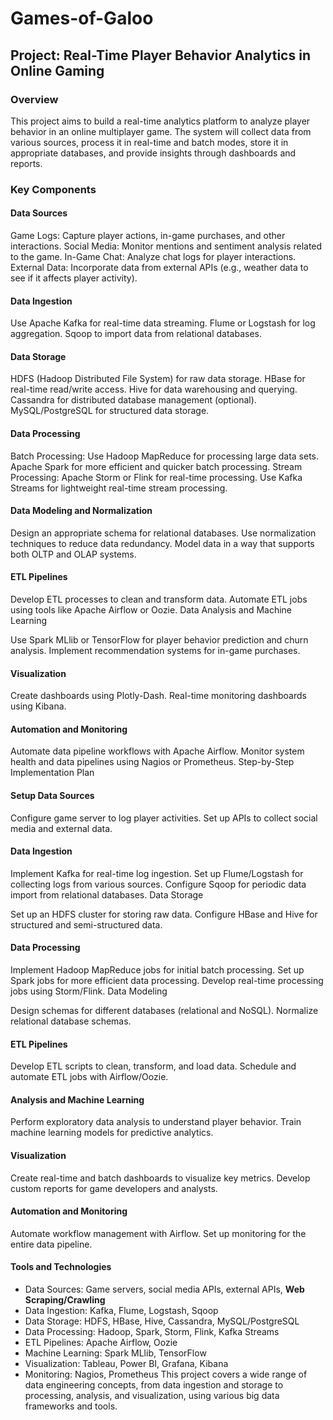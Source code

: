 # Games-of-Galoo
## Project: Real-Time Player Behavior Analytics in Online Gaming
### Overview
This project aims to build a real-time analytics platform to analyze player behavior in an online multiplayer game. The system will collect data from various sources, process it in real-time and batch modes, store it in appropriate databases, and provide insights through dashboards and reports.

### Key Components
#### Data Sources

Game Logs: Capture player actions, in-game purchases, and other interactions.
Social Media: Monitor mentions and sentiment analysis related to the game.
In-Game Chat: Analyze chat logs for player interactions.
External Data: Incorporate data from external APIs (e.g., weather data to see if it affects player activity).

#### Data Ingestion

Use Apache Kafka for real-time data streaming.
Flume or Logstash for log aggregation.
Sqoop to import data from relational databases.

#### Data Storage

HDFS (Hadoop Distributed File System) for raw data storage.
HBase for real-time read/write access.
Hive for data warehousing and querying.
Cassandra for distributed database management (optional).
MySQL/PostgreSQL for structured data storage.

#### Data Processing

Batch Processing:
Use Hadoop MapReduce for processing large data sets.
Apache Spark for more efficient and quicker batch processing.
Stream Processing:
Apache Storm or Flink for real-time processing.
Use Kafka Streams for lightweight real-time stream processing.

#### Data Modeling and Normalization

Design an appropriate schema for relational databases.
Use normalization techniques to reduce data redundancy.
Model data in a way that supports both OLTP and OLAP systems.

#### ETL Pipelines

Develop ETL processes to clean and transform data.
Automate ETL jobs using tools like Apache Airflow or Oozie.
Data Analysis and Machine Learning

Use Spark MLlib or TensorFlow for player behavior prediction and churn analysis.
Implement recommendation systems for in-game purchases.

#### Visualization

Create dashboards using Plotly-Dash.
Real-time monitoring dashboards using Kibana.

#### Automation and Monitoring

Automate data pipeline workflows with Apache Airflow.
Monitor system health and data pipelines using Nagios or Prometheus.
Step-by-Step Implementation Plan

#### Setup Data Sources

Configure game server to log player activities.
Set up APIs to collect social media and external data.

#### Data Ingestion

Implement Kafka for real-time log ingestion.
Set up Flume/Logstash for collecting logs from various sources.
Configure Sqoop for periodic data import from relational databases.
Data Storage

Set up an HDFS cluster for storing raw data.
Configure HBase and Hive for structured and semi-structured data.

#### Data Processing

Implement Hadoop MapReduce jobs for initial batch processing.
Set up Spark jobs for more efficient data processing.
Develop real-time processing jobs using Storm/Flink.
Data Modeling

Design schemas for different databases (relational and NoSQL).
Normalize relational database schemas.

#### ETL Pipelines

Develop ETL scripts to clean, transform, and load data.
Schedule and automate ETL jobs with Airflow/Oozie.

#### Analysis and Machine Learning

Perform exploratory data analysis to understand player behavior.
Train machine learning models for predictive analytics.

#### Visualization

Create real-time and batch dashboards to visualize key metrics.
Develop custom reports for game developers and analysts.

#### Automation and Monitoring

Automate workflow management with Airflow.
Set up monitoring for the entire data pipeline.

#### Tools and Technologies
- Data Sources: Game servers, social media APIs, external APIs, **Web Scraping/Crawling**
- Data Ingestion: Kafka, Flume, Logstash, Sqoop
- Data Storage: HDFS, HBase, Hive, Cassandra, MySQL/PostgreSQL
- Data Processing: Hadoop, Spark, Storm, Flink, Kafka Streams
- ETL Pipelines: Apache Airflow, Oozie
- Machine Learning: Spark MLlib, TensorFlow
- Visualization: Tableau, Power BI, Grafana, Kibana
- Monitoring: Nagios, Prometheus
This project covers a wide range of data engineering concepts, from data ingestion and storage to processing, analysis, and visualization, using various big data frameworks and tools.

